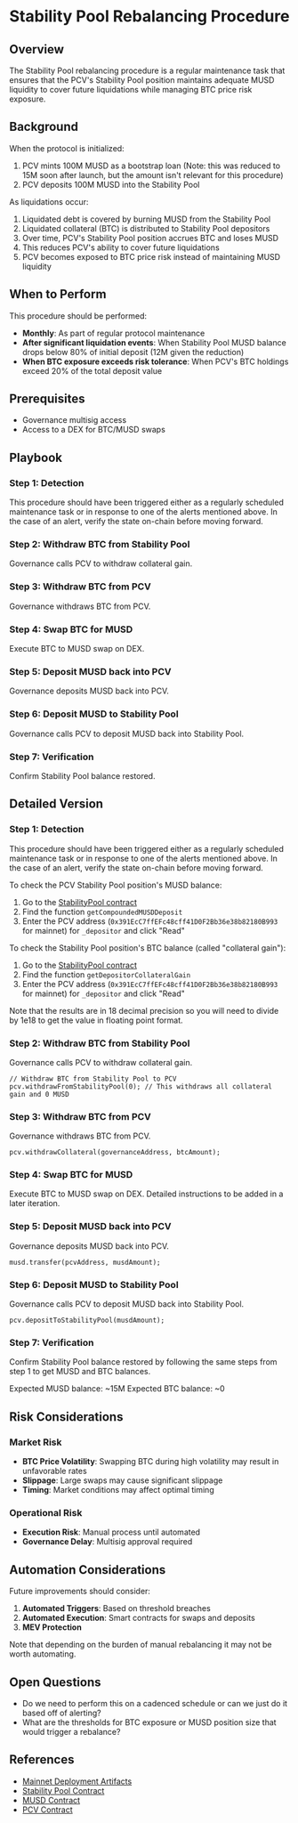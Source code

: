# Stability Pool Rebalancing Procedure

## Overview

The Stability Pool rebalancing procedure is a regular maintenance task that ensures that the PCV's Stability Pool position
maintains adequate MUSD liquidity to cover future liquidations while managing BTC price risk exposure.

## Background

When the protocol is initialized:
1. PCV mints 100M MUSD as a bootstrap loan (Note: this was reduced to 15M soon after launch, but the amount isn't relevant for this procedure)
2. PCV deposits 100M MUSD into the Stability Pool

As liquidations occur:
1. Liquidated debt is covered by burning MUSD from the Stability Pool
2. Liquidated collateral (BTC) is distributed to Stability Pool depositors
3. Over time, PCV's Stability Pool position accrues BTC and loses MUSD
4. This reduces PCV's ability to cover future liquidations
5. PCV becomes exposed to BTC price risk instead of maintaining MUSD liquidity

## When to Perform

This procedure should be performed:
- **Monthly**: As part of regular protocol maintenance
- **After significant liquidation events**: When Stability Pool MUSD balance drops below 80% of initial deposit (12M given the reduction)
- **When BTC exposure exceeds risk tolerance**: When PCV's BTC holdings exceed 20% of the total deposit value

## Prerequisites

- Governance multisig access
- Access to a DEX for BTC/MUSD swaps

## Playbook

### Step 1: Detection

This procedure should have been triggered either as a regularly scheduled maintenance task or in response to one of the alerts 
mentioned above.  In the case of an alert, verify the state on-chain before moving forward.

### Step 2: Withdraw BTC from Stability Pool

Governance calls PCV to withdraw collateral gain.

### Step 3: Withdraw BTC from PCV

Governance withdraws BTC from PCV.

### Step 4: Swap BTC for MUSD

Execute BTC to MUSD swap on DEX.

### Step 5: Deposit MUSD back into PCV

Governance deposits MUSD back into PCV.

### Step 6: Deposit MUSD to Stability Pool

Governance calls PCV to deposit MUSD back into Stability Pool.

### Step 7: Verification

Confirm Stability Pool balance restored.

## Detailed Version

### Step 1: Detection

This procedure should have been triggered either as a regularly scheduled maintenance task or in response to one of the alerts
mentioned above.  In the case of an alert, verify the state on-chain before moving forward.

To check the PCV Stability Pool position's MUSD balance:
1. Go to the [StabilityPool contract](https://explorer.mezo.org/address/0x73245Eff485aB3AAc1158B3c4d8f4b23797B0e32?tab=read_proxy)
2. Find the function `getCompoundedMUSDDeposit`
3. Enter the PCV address (`0x391EcC7ffEFc48cff41D0F2Bb36e38b82180B993` for mainnet) for `_depositor` and click "Read"

To check the Stability Pool position's BTC balance (called "collateral gain"):
1. Go to the [StabilityPool contract](https://explorer.mezo.org/address/0x73245Eff485aB3AAc1158B3c4d8f4b23797B0e32?tab=read_proxy)
2. Find the function `getDepositorCollateralGain`
3. Enter the PCV address (`0x391EcC7ffEFc48cff41D0F2Bb36e38b82180B993` for mainnet) for `_depositor` and click "Read"

Note that the results are in 18 decimal precision so you will need to divide by 1e18 to get the value in floating point format.

### Step 2: Withdraw BTC from Stability Pool

Governance calls PCV to withdraw collateral gain.
```solidity
// Withdraw BTC from Stability Pool to PCV
pcv.withdrawFromStabilityPool(0); // This withdraws all collateral gain and 0 MUSD
```

### Step 3: Withdraw BTC from PCV

Governance withdraws BTC from PCV.
```solidity
pcv.withdrawCollateral(governanceAddress, btcAmount);
```

### Step 4: Swap BTC for MUSD

Execute BTC to MUSD swap on DEX.  Detailed instructions to be added in a later iteration.

### Step 5: Deposit MUSD back into PCV

Governance deposits MUSD back into PCV.
```solidity
musd.transfer(pcvAddress, musdAmount);
```

### Step 6: Deposit MUSD to Stability Pool

Governance calls PCV to deposit MUSD back into Stability Pool.
```solidity
pcv.depositToStabilityPool(musdAmount);
```

### Step 7: Verification

Confirm Stability Pool balance restored by following the same steps from step 1 to get MUSD and BTC balances.

Expected MUSD balance: ~15M
Expected BTC balance: ~0

## Risk Considerations

### Market Risk
- **BTC Price Volatility**: Swapping BTC during high volatility may result in unfavorable rates
- **Slippage**: Large swaps may cause significant slippage
- **Timing**: Market conditions may affect optimal timing

### Operational Risk
- **Execution Risk**: Manual process until automated
- **Governance Delay**: Multisig approval required

## Automation Considerations

Future improvements should consider:
1. **Automated Triggers**: Based on threshold breaches
2. **Automated Execution**: Smart contracts for swaps and deposits
3. **MEV Protection**

Note that depending on the burden of manual rebalancing it may not be worth automating.

## Open Questions
- Do we need to perform this on a cadenced schedule or can we just do it based off of alerting?
- What are the thresholds for BTC exposure or MUSD position size that would trigger a rebalance?

## References
- [Mainnet Deployment Artifacts](https://github.com/mezo-org/musd/tree/main/solidity/artifacts/deployments/mainnet)
- [Stability Pool Contract](https://explorer.mezo.org/address/0x73245Eff485aB3AAc1158B3c4d8f4b23797B0e32)
- [MUSD Contract](https://explorer.mezo.org/token/0xdD468A1DDc392dcdbEf6db6e34E89AA338F9F186)
- [PCV Contract](https://explorer.mezo.org/address/0x391EcC7ffEFc48cff41D0F2Bb36e38b82180B993)